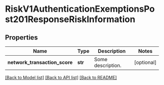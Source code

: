 # RiskV1AuthenticationExemptionsPost201ResponseRiskInformation

## Properties
Name | Type | Description | Notes
------------ | ------------- | ------------- | -------------
**network_transaction_score** | **str** | Some description.  | [optional] 

[[Back to Model list]](../README.md#documentation-for-models) [[Back to API list]](../README.md#documentation-for-api-endpoints) [[Back to README]](../README.md)


